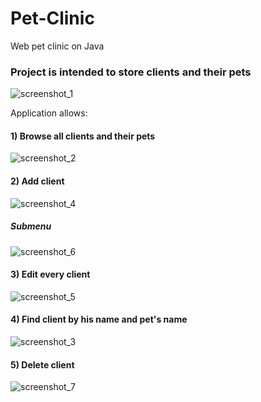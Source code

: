 # Pet-Clinic
Web pet clinic on Java

### Project is intended to store clients and their pets
![screenshot_1](https://user-images.githubusercontent.com/25298585/30784324-ef7cfd6e-a15b-11e7-8f00-7e1613468065.png)

Appliсation allows: 
#### 1) Browse all clients and their pets
![screenshot_2](https://user-images.githubusercontent.com/25298585/30784325-ef7e11ae-a15b-11e7-9229-f1ba3ca081bc.png)

#### 2) Add client 
![screenshot_4](https://user-images.githubusercontent.com/25298585/30784327-ef8304f2-a15b-11e7-92e2-fe24ebea5b00.png)

##### Submenu
![screenshot_6](https://user-images.githubusercontent.com/25298585/30784353-52b1d954-a15c-11e7-9693-6e30180c53c7.png)

#### 3) Edit every client 
![screenshot_5](https://user-images.githubusercontent.com/25298585/30784328-ef8408a2-a15b-11e7-8b72-027c2b364f8b.png)

#### 4) Find client by his name and pet's name
![screenshot_3](https://user-images.githubusercontent.com/25298585/30784326-ef7ff6f4-a15b-11e7-9fd8-dcc8d52db9f4.png)

#### 5) Delete client
![screenshot_7](https://user-images.githubusercontent.com/25298585/30784365-8c2b9fda-a15c-11e7-828d-50e34d98ec0b.png)
